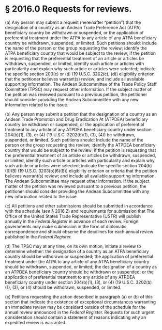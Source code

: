 # § 2016.0   Requests for reviews.

(a) Any person may submit a request (hereinafter “petition”) that the designation of a country as an Andean Trade Preference Act (ATPA) beneficiary country be withdrawn or suspended, or the application of preferential treatment under the ATPA to any article of any ATPA beneficiary country be withdrawn, suspended, or limited. Such petitions should: include the name of the person or the group requesting the review; identify the ATPA beneficiary country that would be subject to the review; if the petition is requesting that the preferential treatment of an article or articles be withdrawn, suspended, or limited, identify such article or articles with particularity and explain why such article or articles were selected; indicate the specific section 203(c) or (d) (19 U.S.C. 3202(c), (d)) eligibility criterion that the petitioner believes warrant(s) review; and include all available supporting information. The Andean Subcommittee of the Trade Policy Staff Committee (TPSC) may request other information. If the subject matter of the petition was reviewed pursuant to a previous petition, the petitioner should consider providing the Andean Subcommittee with any new information related to the issue. 


(b) Any person may submit a petition that the designation of a country as an Andean Trade Promotion and Drug Eradication At (ATPDEA) beneficiary country be withdrawn or suspended, or the application of preferential treatment to any article of any ATPDEA beneficiary country under section 204(b)(1), (3), or (4) (19 U.S.C. 3202(b)(1), (3), (4)) be withdrawn, suspended, or limited. Such petitions should: Include the name of the person or the group requesting the review; identify the ATPDEA beneficiary country that would be subject to the review; if the petition is requesting that the preferential treatment of an article or articles be withdrawn, suspended, or limited, identify such article or articles with particularity and explain why such article or articles were selected; indicate the specific section 204(b)(6)(B) (19 U.S.C. 3203(b)(6)(B)) eligibility criterion or criteria that the petition believes warrant(s) review; and include all available supporting information. The Andean Subcommittee may request other information. If the subject matter of the petition was reviewed pursuant to a previous petition, the petitioner should consider providing the Andean Subcommittee with any new information related to the issue. 


(c) All petitions and other submissions should be submitted in accordance with the schedule (*see* § 2016.2) and requirements for submission that The Office of the United States Trade Representative (USTR) will publish annually in the _Federal Register_ in advance of each review. Foreign governments may make submission in the form of diplomatic correspondence and should observe the deadlines for each annual review published in the _Federal Register._

(d) The TPSC may at any time, on its own motion, initiate a review to determine whether: the designation of a country as an ATPA beneficiary country should be withdrawn or suspended; the application of preferential treatment under the ATPA to any article of any ATPA beneficiary country should be withdrawn, suspended, or limited; the designation of a country as an ATPDEA beneficiary country should be withdrawn or suspended; or the application of preferential treatment to any article of any ATPDEA beneficiary country under section 204(b)(1), (3), or (4) (19 U.S.C. 3202(b)(1), (3), or (4) should be withdrawn, suspended, or limited. 


(e) Petitions requesting the action described in paragraph (a) or (b) of this section that indicate the existence of exceptional circumstances warranting an immediate review may be considerd outside of the schedule for the annual review announced in the _Federal Register._ Requests for such urgent consideration should contain a statement of reasons indicating why an expedited review is warranted. 




